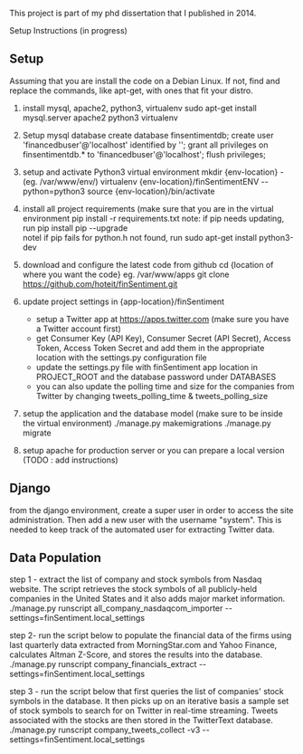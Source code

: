 This project is part of my phd dissertation that I published in 2014.

Setup Instructions (in progress)

Setup
-----

Assuming that you are install the code on a Debian Linux. If not, find
and replace the commands, like apt-get, with ones that fit your distro.

1) install mysql, apache2, python3, virtualenv
    sudo apt-get install mysql.server apache2 python3 virtualenv
    
    
2) Setup mysql database
    create database finsentimentdb;
    create user 'financedbuser'@'localhost' identified by '<password>';
    grant all privileges on finsentimentdb.* to 'financedbuser'@'localhost';
    flush privileges;
   
3) setup and activate Python3 virtual environment
    mkdir {env-location} - (eg. /var/www/env/)
    virtualenv {env-location}/finSentimentENV --python=python3
    source {env-location}/bin/activate
    
4) install all project requirements (make sure that you are in the virtual environment
    pip install -r requirements.txt
    note: if pip needs updating, run pip install pip --upgrade	
    notel if pip fails for python.h not found, run sudo apt-get install python3-dev
5) download and configure the latest code from github 
    cd {location of where you want the code} eg. /var/www/apps
    git clone https://github.com/hoteit/finSentiment.git
    
6) update project settings in {app-location}/finSentiment
    - setup a Twitter app at https://apps.twitter.com (make sure you have a Twitter account first)
    - get Consumer Key (API Key), Consumer Secret (API Secret), Access Token, 	Access Token Secret
    and add them in the appropriate location with the settings.py configuration file
    - update the settings.py file with finSentiment app location in PROJECT_ROOT 
    and the database password under DATABASES
    - you can also update the polling time and size for the companies from Twitter by changing
    tweets_polling_time & tweets_polling_size
       
7) setup the application and the database model (make sure to be inside the virtual environment) 
    ./manage.py makemigrations
	./manage.py migrate

8) setup apache for production server or you can prepare a local version (TODO : add instructions)


Django
------

from the django environment, create a super user in order to access the site administration.
Then add a new user with the username "system". This is needed to keep track of the automated 
user for extracting Twitter data.
	
Data Population
---------------
step 1 - extract the list of company and stock symbols from Nasdaq website. The script retrieves the stock symbols of all publicly-held companies in the United States 
and it also adds  major market information.
    ./manage.py runscript all_company_nasdaqcom_importer --settings=finSentiment.local_settings

step 2- run the script below to populate the financial data of the firms using last quarterly 
data extracted from MorningStar.com and Yahoo Finance, calculates Altman Z-Score,
and stores the results into the database.
    ./manage.py runscript company_financials_extract --settings=finSentiment.local_settings
    
step 3 - run the script below that first queries the list of companies' stock symbols in the database.
It then picks up on an iterative basis a sample set of stock symbols to search for on Twitter in real-time streaming. 
Tweets associated with the stocks are then stored in the TwitterText database. 
   ./manage.py runscript company_tweets_collect -v3 --settings=finSentiment.local_settings
 



